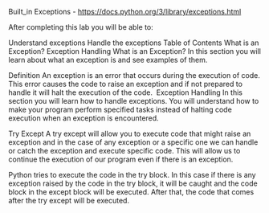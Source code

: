 Built_in Exceptions - https://docs.python.org/3/library/exceptions.html

After completing this lab you will be able to:

Understand exceptions
Handle the exceptions
Table of Contents
What is an Exception?
Exception Handling
What is an Exception?
In this section you will learn about what an exception is and see examples of them.

Definition
An exception is an error that occurs during the execution of code. This error causes the code to raise an exception and if not prepared to handle it will halt the execution of the code.
​
Exception Handling
In this section you will learn how to handle exceptions. You will understand how to make your program perform specified tasks instead of halting code execution when an exception is encountered.

Try Except
A try except will allow you to execute code that might raise an exception and in the case of any exception or a specific one we can handle or catch the exception and execute specific code. This will allow us to continue the execution of our program even if there is an exception.

Python tries to execute the code in the try block. In this case if there is any exception raised by the code in the try block, it will be caught and the code block in the except block will be executed. After that, the code that comes after the try except will be executed.
